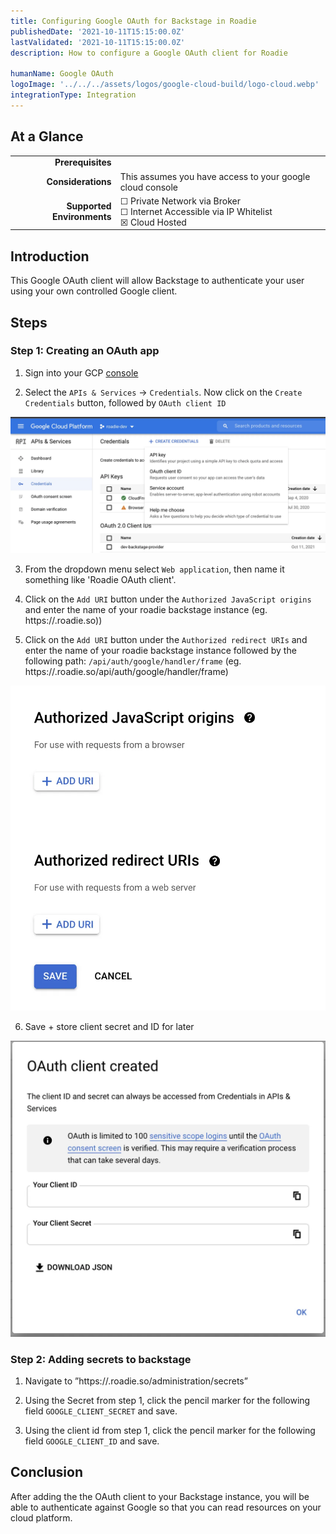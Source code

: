 ```yaml
---
title: Configuring Google OAuth for Backstage in Roadie
publishedDate: '2021-10-11T15:15:00.0Z'
lastValidated: '2021-10-11T15:15:00.0Z'
description: How to configure a Google OAuth client for Roadie

humanName: Google OAuth
logoImage: '../../../assets/logos/google-cloud-build/logo-cloud.webp'
integrationType: Integration
---
```


## At a Glance

|                            |                                                                                                  |
| -------------------------: | ------------------------------------------------------------------------------------------------ |
|          **Prerequisites** |                                                                                                  |
|         **Considerations** | This assumes you have access to your google cloud console                                        |
| **Supported Environments** | ☐ Private Network via Broker <br /> ☐ Internet Accessible via IP Whitelist <br /> ☒ Cloud Hosted |

## Introduction

This Google OAuth client will allow Backstage to authenticate your user using your own controlled Google client.

## Steps

### Step 1: Creating an OAuth app

1. Sign into your GCP [console](https://console.cloud.google.com/apis/credentials)

2. Select the `APIs & Services` -> `Credentials`. Now click on the `Create Credentials` button, followed by `OAuth client ID`

![OAuth client ID](./client-id.webp)

3. From the dropdown menu select `Web application`, then name it something like 'Roadie OAuth client'.

4. Click on the `Add URI` button under the `Authorized JavaScript origins` and enter the name of your roadie backstage instance (eg. https://<yourcompany>.roadie.so))

5. Click on the `Add URI` button under the `Authorized redirect URIs` and enter the name of your roadie backstage instance followed by the following path: `/api/auth/google/handler/frame` (eg. https://<yourcompany>.roadie.so/api/auth/google/handler/frame)

![urls](./urls.webp)

6. Save + store client secret and ID for later

![Secrets](./secrets.webp)

### Step 2: Adding secrets to backstage

1. Navigate to ”https://<tenant-name>.roadie.so/administration/secrets”

2. Using the Secret from step 1, click the pencil marker for the following field `GOOGLE_CLIENT_SECRET` and save.

3. Using the client id from step 1, click the pencil marker for the following field `GOOGLE_CLIENT_ID` and save.

## Conclusion

After adding the the OAuth client to your Backstage instance, you will be able to authenticate against Google so that you can read resources on your cloud platform.
